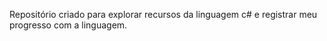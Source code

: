 Repositório criado para explorar recursos da linguagem c# e registrar meu progresso com a linguagem.
